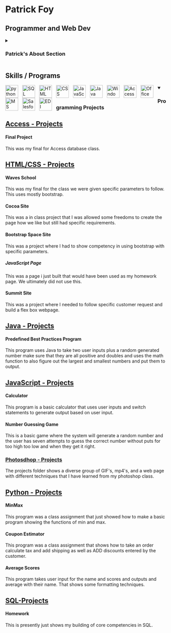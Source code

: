 # Patrick Foy

## Programmer and Web Dev

<details>
<summary><h3>Patrick's About Section</h3></summary>
My name is Patrick and I am currently attending school at Des Moines Area Community College to get my associates degree in Computer Information Systems. I have been working in IT related fields for most of my career. I have done and learned a plethora of different industries, platforms, languages and systems and have always worked hard to overcome any challenges and worked to produce results that meet or exceed expectations.
</details>

## Skills / Programs

<img align="left" alt="python" width="40px" style="padding-right:10px;" src="https://img.icons8.com/?size=100&id=uLDrtp8o8zTG&format=png&color=000000" />
<img align="left" alt="SQL" width="40px" style="padding-right:10px;" src="https://img.icons8.com/?size=100&id=59952&format=png&color=000000" />
<img align="left" alt="HTML" width="40px" style="padding-right:10px;" src="https://img.icons8.com/?size=100&id=59916&format=png&color=000000" />
<img align="left" alt="CSS" width="40px" style="padding-right:10px;" src="https://img.icons8.com/?size=100&id=59898&format=png&color=000000" />
<img align="left" alt="JavaScript" width="40px" style="padding-right:10px;" src="https://img.icons8.com/?size=100&id=V6HShIzw21x7&format=png&color=000000" />
<img align="left" alt="Java" width="40px" style="padding-right:10px;" src="https://img.icons8.com/?size=100&id=FRRACRKRsw2s&format=png&color=000000" />
<img align="left" alt="Windows" width="40px" style="padding-right:10px;" src="https://img.icons8.com/?size=100&id=fk75RbGHNtqW&format=png&color=000000" />
<img align="left" alt="Access" width="40px" style="padding-right:10px;" src="https://img.icons8.com/?size=100&id=121160&format=png&color=000000" />
<img align="left" alt="Office 365" width="40px" style="padding-right:10px;" src="https://img.icons8.com/?size=100&id=6kZdxe7t8OL1&format=png&color=000000" />
<img align="left" alt="MS Dynamic" width="40px" style="padding-right:10px;" src="https://img.icons8.com/?size=100&id=TdZTMv5DI6kp&format=png&color=000000" />
<img align="left" alt="Salesforce" width="40px" style="padding-right:10px;" src="https://img.icons8.com/?size=100&id=38804&format=png&color=000000" />
<img align="left" alt="EDI" width="40px" style="padding-right:10px;" src="https://img.icons8.com/?size=100&id=8oiM2yih1bUd&format=png&color=000000" />

<details open>
<summary><h3>Programming Projects</h3></summary>

## [Access - Projects](https://github.com/Patricks-Hub/Access/tree/main/Projects/Final)

#### Final Project

This was my final for Access database class.

## [HTML/CSS - Projects](https://github.com/Patricks-Hub/HTML-CSS/tree/main/Projects)

#### Waves School

This was my final for the class we were given specific parameters to follow. This uses mostly bootstrap.

#### Cocoa Site

This was a in class project that I was allowed some freedoms to create the page how we like but still had specific requirements.

#### Bootstrap Space Site

This was a project where I had to show competency in using bootstrap with specific parameters.

##### JavaScript Page

This was a page i just built that would have been used as my homework page. We ultimately did not use this.

#### Summit Site

This was a project where I needed to follow specific customer request and build a flex box webpage.

## [Java - Projects](https://github.com/Patricks-Hub/Java/tree/main/Project%20Files)

#### Predefined Best Practices Program

This program uses Java to take two user inputs plus a random generated number make sure that they are all positive and doubles and uses the math function to also figure out the largest and smallest numbers and put them to output.

## [JavaScript - Projects](https://github.com/Patricks-Hub/JavaScript/tree/main/Project%20Folder)

#### Calculator

This program is a basic calculator that uses user inputs and switch statements to generate output based on user input.

#### Number Guessing Game

This is a basic game where the system will generate a random number and the user has seven attempts to guess the correct number without puts for too high too low and when they get it right.

### [Photosdhop - Projects](https://github.com/Patricks-Hub/Photoshop/tree/main/Projects)

The projects folder shows a diverse group of GIF's, mp4's, and a web page with different techniques that I have learned from my photoshop class.

## [Python - Projects](https://github.com/Patricks-Hub/Python/tree/main/Simple%20Python%20Projects)

#### MinMax

This program was a class assignment that just showed how to make a basic program showing the functions of min and max.

#### Coupon Estimator

This program was a class assignment that shows how to take an order calculate tax and add shipping as well as ADD discounts entered by the customer.

#### Average Scores

This program takes user input for the name and scores and outputs and average with their name. That shows some formatting techniques.

## [SQL-Projects](https://github.com/Patricks-Hub/SQL/tree/main/Projects)

#### Homework

This is presently just shows my building of core competencies in SQL.

</details>
